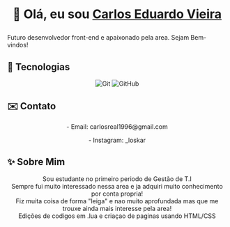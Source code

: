 
# <p align="center"> 👋 Olá, eu sou [Carlos Eduardo Vieira](https://github.com/seu-usuario)

Futuro desenvolvedor front-end e apaixonado pela area. Sejam Bem-vindos!

## 💼 Tecnologias
<p align="center">
  <img src="https://img.shields.io/badge/Git-✓-red" alt="Git"/>
  <img src="https://img.shields.io/badge/GitHub-✓-blue" alt="GitHub"/>
</p>

## ✉️ Contato

<p align="center">
  - Email: carlosreal1996@gmail.com
  <p align= "center">
  - Instagram: _loskar
</p>

## ✨ Sobre Mim

<p align="center">
  Sou estudante no primeiro periodo de Gestão de T.I
  <br>
  Sempre fui muito interessado nessa area e ja adquiri muito conhecimento por conta propria!
  <Br>
  Fiz muita coisa de forma "leiga" e nao muito aprofundada mas que me trouxe ainda mais interesse pela area!
  <br>
  Edições de codigos em .lua e criaçao de paginas usando HTML/CSS

